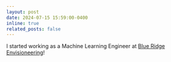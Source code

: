```yaml
---
layout: post
date: 2024-07-15 15:59:00-0400
inline: true
related_posts: false
---
```


I started working as a Machine Learning Engineer at [Blue Ridge Envisioneering](https://br-envision.com/)!
